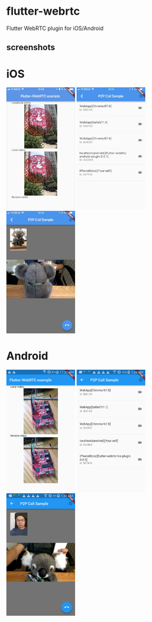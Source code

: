 # flutter-webrtc
Flutter WebRTC plugin for iOS/Android

## screenshots
# iOS
<img width="180" height="320" src="https://raw.githubusercontent.com/cloudwebrtc/flutter-webrtc/master/example/screenshots/flutter-webrtc-ios-example.png"/> <img width="180" height="320" src="https://raw.githubusercontent.com/cloudwebrtc/flutter-webrtc/master/example/screenshots/ios-01.jpeg"/> <img width="180" height="320" src="https://raw.githubusercontent.com/cloudwebrtc/flutter-webrtc/master/example/screenshots/ios-02.jpeg"/>
# Android
<img width="180" height="320" src="https://raw.githubusercontent.com/cloudwebrtc/flutter-webrtc/master/example/screenshots/flutter-webrtc-android-example.png"/> <img width="180" height="320" src="https://raw.githubusercontent.com/cloudwebrtc/flutter-webrtc/master/example/screenshots/android-01.png"/> <img width="180" height="320" src="https://raw.githubusercontent.com/cloudwebrtc/flutter-webrtc/master/example/screenshots/android-02.png"/>
